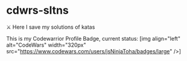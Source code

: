 # cdwrs-sltns
⚔️ Here I save my solutions of katas

This is my Codewarrior Profile Badge, current status:
[img align="left" alt="CodeWars" width="320px" src="https://www.codewars.com/users/jsNinjaToha/badges/large" />]
